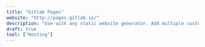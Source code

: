 ```yaml
---
title: "Gitlab Pages"
website: "http://pages.gitlab.io/"
description: "Use with any static website generator. Add multiple custom domains and secure them with your own TLS certificates. Create custom error pages."
draft: true
tool: ["Hosting"]
---
```

